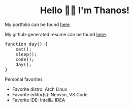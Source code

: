 <h1 align='center'>Hello 👋😊 I'm Thanos!</h1>

<p>My portfolio can be found <a href="https://thanosades.vercel.app/">here</a>.</p>

<p>My github-generated resume can be found <a href="https://resume.github.io/?thanosades">here</a>.</p>

<pre>
function day() {
    eat();
    sleep();
    code();
    day();
}
</pre>

Personal favorites
<ul>
    <li>Favorite distro: Arch Linux</li>
    <li>Favorite editor(s): Neovim, VS Code</li>
    <li>Favorite IDE: IntelliJ IDEA</li>
</ul>





